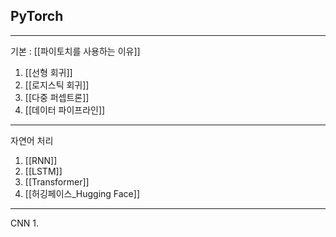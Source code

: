 ## PyTorch
----
기본 : [[파이토치를 사용하는 이유]]
1. [[선형 회귀]]
2. [[로지스틱 회귀]]
3. [[다중 퍼셉트론]]
4. [[데이터 파이프라인]]
---
자연어 처리
1. [[RNN]]
2. [[LSTM]]
3. [[Transformer]]
4. [[허깅페이스_Hugging Face]]
---
CNN
1. 